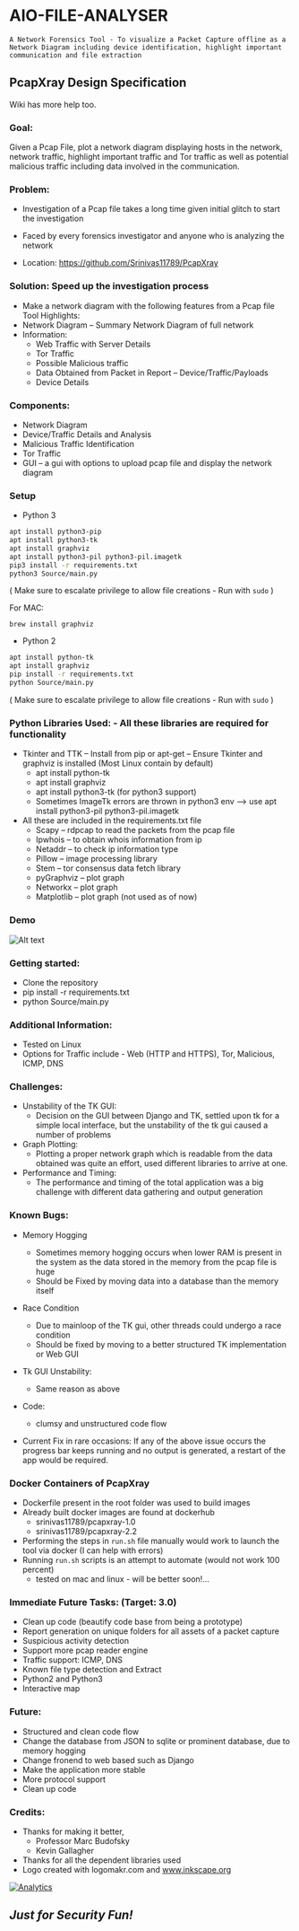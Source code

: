# AIO-FILE-ANALYSER 
    A Network Forensics Tool - To visualize a Packet Capture offline as a Network Diagram including device identification, highlight important communication and file extraction
## PcapXray Design Specification
Wiki has more help too.

### Goal:
  Given a Pcap File, plot a network diagram displaying hosts in the network, network traffic, highlight important traffic and Tor traffic as well as potential malicious traffic including data involved in the communication.

### Problem:
* Investigation of a Pcap file takes a long time given initial glitch to start the investigation
*	Faced by every forensics investigator and anyone who is analyzing the network

* Location: https://github.com/Srinivas11789/PcapXray

### Solution: Speed up the investigation process
* Make a network diagram with the following features from a Pcap file
Tool Highlights:
* Network Diagram – Summary Network Diagram of full network
* Information: 
  * Web Traffic with Server Details
  * Tor Traffic
  * Possible Malicious traffic
  * Data Obtained from Packet in Report – Device/Traffic/Payloads
  * Device Details
 
### Components:
* Network Diagram 
* Device/Traffic Details and Analysis
* Malicious Traffic Identification
* Tor Traffic
* GUI – a gui with options to upload pcap file and display the network diagram

### Setup 

* Python 3

```bash
apt install python3-pip
apt install python3-tk
apt install graphviz
apt install python3-pil python3-pil.imagetk
pip3 install -r requirements.txt
python3 Source/main.py
```
( Make sure to escalate privilege to allow file creations - Run with `sudo` )

For MAC:
```
brew install graphviz
```

* Python 2

```bash
apt install python-tk
apt install graphviz
pip install -r requirements.txt
python Source/main.py
```
( Make sure to escalate privilege to allow file creations - Run with `sudo` )

### Python Libraries Used:  - All these libraries are required for functionality
* Tkinter and TTK – Install from pip or apt-get – Ensure Tkinter and graphviz is installed (Most Linux contain by default) 
  * apt install python-tk
  * apt install graphviz
  * apt install python3-tk (for python3 support)
  * Sometimes ImageTk errors are thrown in python3 env --> use apt install python3-pil python3-pil.imagetk
* All these are included in the requirements.txt file
  * Scapy – rdpcap to read the packets from the pcap file 
  *	Ipwhois – to obtain whois information from ip
  *	Netaddr – to check ip information type
  *	Pillow – image processing library
  *	Stem – tor consensus data fetch library
  *	pyGraphviz – plot graph
  *	Networkx – plot graph
  *	Matplotlib – plot graph (not used as of now)
  
### Demo
![Alt text](https://srinivas11789.github.io/PcapXray/Samples/demo2_6.gif?raw=true)

### Getting started:
* Clone the repository
* pip install -r requirements.txt
* python Source/main.py

### Additional Information:
* Tested on Linux
* Options for Traffic include - Web (HTTP and HTTPS), Tor, Malicious, ICMP, DNS
 
### Challenges:
  * Unstability of the TK GUI:
    * Decision on the GUI between Django and TK, settled upon tk for a simple local interface, but the unstability of the tk gui caused a number of problems
  * Graph Plotting:
    * Plotting a proper network graph which is readable from the data obtained was quite an effort, used different libraries to arrive at one.
  * Performance and Timing:
    * The performance and timing of the total application was a big challenge with different data gathering and output generation

### Known Bugs:
* Memory Hogging
  * Sometimes memory hogging occurs when lower RAM is present in the system as the data stored in the memory from the pcap file is huge
  * Should be Fixed by moving data into a database than the memory itself
* Race Condition
  * Due to mainloop of the TK gui, other threads could undergo a race condition
  * Should be fixed by moving to a better structured TK implementation or Web GUI
* Tk GUI Unstability:
  * Same reason as above
* Code:
  * clumsy and unstructured code flow

*	Current Fix in rare occasions: If any of the above issue occurs the progress bar keeps running and no output is generated, a restart of the app would be required.

### Docker Containers of PcapXray
* Dockerfile present in the root folder was used to build images
* Already built docker images are found at dockerhub
  - srinivas11789/pcapxray-1.0
  - srinivas11789/pcapxray-2.2
* Performing the steps in `run.sh` file manually would work to launch the tool via docker (I can help with errors)
* Running `run.sh` scripts is an attempt to automate (would not work 100 percent)
  - tested on mac and linux - will be better soon!...

### Immediate Future Tasks: (Target: 3.0)

- Clean up code (beautify code base from being a prototype)
- Report generation on unique folders for all assets of a packet capture
- Suspicious activity detection
- Support more pcap reader engine
- Traffic support: ICMP, DNS
- Known file type detection and Extract
- Python2 and Python3
- Interactive map

### Future:
* Structured and clean code flow
*	Change the database from JSON to sqlite or prominent database, due to memory hogging
*	Change fronend to web based such as Django
*	Make the application more stable
* More protocol support
* Clean up code

### Credits:
* Thanks for making it better,
  - Professor Marc Budofsky
  - Kevin Gallagher
* Thanks for all the dependent libraries used
* Logo created with logomakr.com and www.inkscape.org

[![Analytics](https://ga-beacon.appspot.com/UA-114681129-1/PcapXray/readme)](https://github.com/igrigorik/ga-beacon)

## ***Just for Security Fun!***
